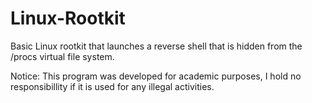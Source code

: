 # Linux-Rootkit
Basic Linux rootkit that launches a reverse shell that is hidden from the /procs virtual file system.

Notice: This program was developed for academic purposes, I hold no responsibillity if it is used for any illegal activities.
